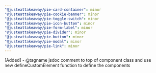 ```yaml
---
"@justeattakeaway/pie-card-container": minor
"@justeattakeaway/pie-cookie-banner": minor
"@justeattakeaway/pie-toggle-switch": minor
"@justeattakeaway/pie-icon-button": minor
"@justeattakeaway/pie-form-label": minor
"@justeattakeaway/pie-divider": minor
"@justeattakeaway/pie-button": minor
"@justeattakeaway/pie-modal": minor
"@justeattakeaway/pie-link": minor
---
```


[Added] - @tagname jsdoc comment to top of component class and use new defineCustomElement function to define the components
